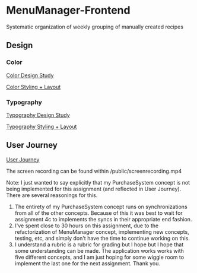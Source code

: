# MenuManager-Frontend
Systematic organization of weekly grouping of manually created recipes

## Design

### Color

[Color Design Study](./Color_Design_Study.md)

[Color Styling + Layout](./Color_Styling_Layout.md)

### Typography

[Typography Design Study](./Typography_Design_Study.md)

[Typography Styling + Layout](./Typography_Styling_Layout.md)

## User Journey

[User Journey](./User_Journey.md)

The screen recording can be found within /public/screenrecording.mp4

Note: I just wanted to say explicitly that my PurchaseSystem concept is not being implemented for this assignment (and reflected in User Journey). There are several reasonings for this.

1. The entirety of my PurchaseSystem concept runs on synchronizations from all of the other concepts. Because of this it was best to wait for assignment 4c to implements the syncs in their appropriate end fashion.
2. I've spent close to 30 hours on this assignment, due to the refactorization of MenuManager concept, implementing new concepts, testing, etc, and simply don't have the time to continue working on this.
3. I understand a rubric is a rubric for grading but I hope but I hope that some understanding can be made. The application works works with five different concepts, and I am just hoping for some wiggle room to implement the last one for the next assignment. Thank you.
